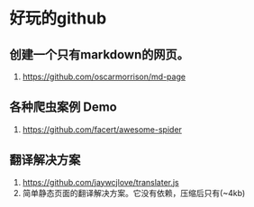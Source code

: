# 好玩的github

## 创建一个只有markdown的网页。 

1. https://github.com/oscarmorrison/md-page



## 各种爬虫案例 Demo 

1. https://github.com/facert/awesome-spider





## 翻译解决方案 

1. https://github.com/jaywcjlove/translater.js
2. 简单静态页面的翻译解决方案。它没有依赖，压缩后只有(~4kb) 